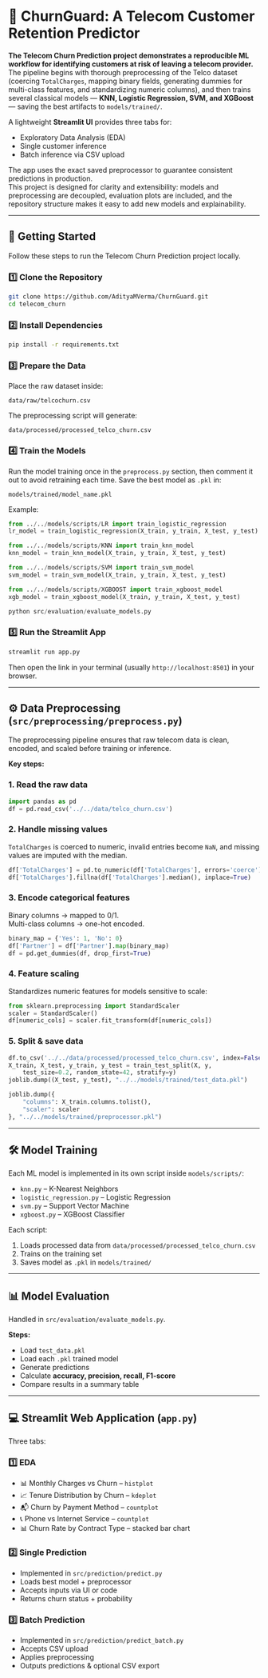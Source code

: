 # 📡 ChurnGuard: A Telecom Customer Retention Predictor

**The Telecom Churn Prediction project demonstrates a reproducible ML workflow for identifying customers at risk of leaving a telecom provider.**  
The pipeline begins with thorough preprocessing of the Telco dataset (coercing `TotalCharges`, mapping binary fields, generating dummies for multi-class features, and standardizing numeric columns), and then trains several classical models — **KNN, Logistic Regression, SVM, and XGBoost** — saving the best artifacts to `models/trained/`.

A lightweight **Streamlit UI** provides three tabs for:
- Exploratory Data Analysis (EDA)
- Single customer inference
- Batch inference via CSV upload

The app uses the exact saved preprocessor to guarantee consistent predictions in production.  
This project is designed for clarity and extensibility: models and preprocessing are decoupled, evaluation plots are included, and the repository structure makes it easy to add new models and explainability.

---

## 🚀 Getting Started

Follow these steps to run the Telecom Churn Prediction project locally.

### 1️⃣ Clone the Repository
```bash
git clone https://github.com/AdityaMVerma/ChurnGuard.git
cd telecom_churn
```

### 2️⃣ Install Dependencies
```bash
pip install -r requirements.txt
```

### 3️⃣ Prepare the Data
Place the raw dataset inside:
```
data/raw/telcochurn.csv
```
The preprocessing script will generate:
```
data/processed/processed_telco_churn.csv
```

### 4️⃣ Train the Models
Run the model training once in the `preprocess.py` section, then comment it out to avoid retraining each time. Save the best model as `.pkl` in:
```
models/trained/model_name.pkl
```

Example:
```python
from ../../models/scripts/LR import train_logistic_regression
lr_model = train_logistic_regression(X_train, y_train, X_test, y_test)

from ../../models/scripts/KNN import train_knn_model
knn_model = train_knn_model(X_train, y_train, X_test, y_test)

from ../../models/scripts/SVM import train_svm_model
svm_model = train_svm_model(X_train, y_train, X_test, y_test)

from ../../models/scripts/XGBOOST import train_xgboost_model
xgb_model = train_xgboost_model(X_train, y_train, X_test, y_test)

python src/evaluation/evaluate_models.py
```

### 5️⃣ Run the Streamlit App
```bash
streamlit run app.py
```
Then open the link in your terminal (usually `http://localhost:8501`) in your browser.

---

## ⚙️ Data Preprocessing (`src/preprocessing/preprocess.py`)

The preprocessing pipeline ensures that raw telecom data is clean, encoded, and scaled before training or inference.

**Key steps:**

### 1. Read the raw data
```python
import pandas as pd
df = pd.read_csv('../../data/telco_churn.csv')
```

### 2. Handle missing values
`TotalCharges` is coerced to numeric, invalid entries become `NaN`, and missing values are imputed with the median.
```python
df['TotalCharges'] = pd.to_numeric(df['TotalCharges'], errors='coerce')
df['TotalCharges'].fillna(df['TotalCharges'].median(), inplace=True)
```

### 3. Encode categorical features
Binary columns → mapped to 0/1.  
Multi-class columns → one-hot encoded.
```python
binary_map = {'Yes': 1, 'No': 0}
df['Partner'] = df['Partner'].map(binary_map)
df = pd.get_dummies(df, drop_first=True)
```

### 4. Feature scaling
Standardizes numeric features for models sensitive to scale:
```python
from sklearn.preprocessing import StandardScaler
scaler = StandardScaler()
df[numeric_cols] = scaler.fit_transform(df[numeric_cols])
```

### 5. Split & save data
```python
df.to_csv('../../data/processed/processed_telco_churn.csv', index=False)
X_train, X_test, y_train, y_test = train_test_split(X, y,
    test_size=0.2, random_state=42, stratify=y)
joblib.dump((X_test, y_test), "../../models/trained/test_data.pkl")

joblib.dump({
    "columns": X_train.columns.tolist(),
    "scaler": scaler
}, "../../models/trained/preprocessor.pkl")
```

---

## 🛠️ Model Training

Each ML model is implemented in its own script inside `models/scripts/`:

- `knn.py` – K-Nearest Neighbors  
- `logistic_regression.py` – Logistic Regression  
- `svm.py` – Support Vector Machine  
- `xgboost.py` – XGBoost Classifier  

Each script:
1. Loads processed data from `data/processed/processed_telco_churn.csv`
2. Trains on the training set
3. Saves model as `.pkl` in `models/trained/`

---

## 📊 Model Evaluation

Handled in `src/evaluation/evaluate_models.py`.

**Steps:**
- Load `test_data.pkl`  
- Load each `.pkl` trained model  
- Generate predictions  
- Calculate **accuracy, precision, recall, F1-score**  
- Compare results in a summary table  

---

## 💻 Streamlit Web Application (`app.py`)

Three tabs:

### 1️⃣ EDA
- 📊 Monthly Charges vs Churn – `histplot`
- 📈 Tenure Distribution by Churn – `kdeplot`
- 📬 Churn by Payment Method – `countplot`
- 📞 Phone vs Internet Service – `countplot`
- 📊 Churn Rate by Contract Type – stacked bar chart

### 2️⃣ Single Prediction
- Implemented in `src/prediction/predict.py`
- Loads best model + preprocessor  
- Accepts inputs via UI or code  
- Returns churn status + probability

### 3️⃣ Batch Prediction
- Implemented in `src/prediction/predict_batch.py`
- Accepts CSV upload
- Applies preprocessing
- Outputs predictions & optional CSV export